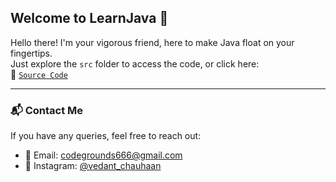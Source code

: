 ## Welcome to LearnJava 👋

Hello there! I'm your vigorous friend, here to make Java float on your fingertips.  
Just explore the `src` folder to access the code, or click here:  
🔗 [`Source Code`](https://github.com/VedisVigourous/LearnJava/tree/master/src)

---

### 📬 Contact Me

If you have any queries, feel free to reach out:

- 📧 Email: [codegrounds666@gmail.com](mailto:codegrounds666@gmail.com)  
- 📸 Instagram: [@vedant_chauhaan](https://www.instagram.com/vedant_chauhaan)
